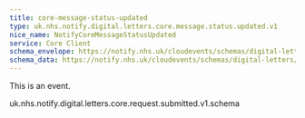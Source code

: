 ```yaml
---
title: core-message-status-updated
type: uk.nhs.notify.digital.letters.core.message.status.updated.v1
nice_name: NotifyCoreMessageStatusUpdated
service: Core Client
schema_envelope: https://notify.nhs.uk/cloudevents/schemas/digital-letters/2025-10-draft/events/uk.nhs.notify.digital.letters.core.message.status.updated.v1.schema.json
schema_data: https://notify.nhs.uk/cloudevents/schemas/digital-letters/2025-10-draft/data/core.message.status.updated-data.v1.schema.yaml
---
```


This is an event.


uk.nhs.notify.digital.letters.core.request.submitted.v1.schema

